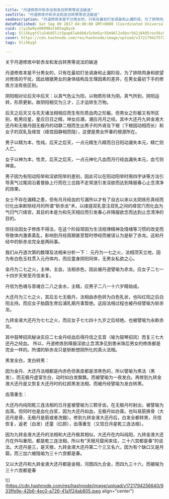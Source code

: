 ```yaml
---
title: "丹道修炼中斩赤龙和发白转黑等说法破迷"
seoTitle: "丹道修炼中斩赤龙和发白转黑等说法破迷"
seoDescription: "丹道修炼本是不分男女的，只有在最初打坐调身和止漏阶段，为了排除肉身和欲望对修炼的干扰，因此根据男女的身体结构及生理因素的差异，在男女最初下手的修炼方法有些区别。"
datePublished: Sat Sep 09 2017 04:00:00 GMT+0000 (Coordinated Universal Time)
cuid: clyzbw9yo00090alb65ag8yuk
slug: 5li56ygt5lu54k85lit5pap6lwk6b6z5zkm5yr55m96l2s6bur562j6k05rov56c06l3
cover: https://cdn.hashnode.com/res/hashnode/image/upload/v1721794275729/4507c36f-a474-4f4d-a4a4-098b5a312515.jpeg
tags: 5li56ygt

---
```


关于丹道修炼中斩赤龙和发白转黑等说法的破迷

丹道修炼本是不分男女的，只有在最初打坐调身和止漏阶段，为了排除肉身和欲望对修炼的干扰，因此根据男女的身体结构及生理因素的差异，在男女最初下手的修炼方法有些区别。

阴阳相对论后天中后天：以真气色尘为阳，以物质形体为阴。真气所到，阴阳运转，形质更新。故阴阳相交为三才，三才运转生万物。

后天之后天又与先天诸法相相应而生有形质血肉之形躯。但男女之形躯又有所区别，乾男应星，星应日日之精，坤女应潮，潮应月月之经。其中大还丹九转金液大还丹和无极丹因无极丹的动静二相而生出男子的外肾及下根（下根因动相而长）和女子的双乳及绛宫（绛宫因静相而隐），这便是男女怀春的根源所在。

男子以精为本，性纯，后天之后天，一点元精生凡精而日日阳动漏失本元，精亡则人亡。

女子以神为本，性灵，后天之后天，一点元神化凡血而月行经血漏失本元，血亏则神哀。

男子因为有阳动阳举和淫欲阳举的差别，因此可以在阳动阳举时用四字诀等方法引导真气过尾闾沿着督脉上行而在三岔路不走常道引发淫欲而达到降服春心止念清净的效果。

女士不存在漏精之患，但有月月经血的亏漏所以才有了自古以来以太阴炼形真经而衍化出来断除经月的所谓“斩赤龙”术，以揉搓双乳意注双乳之间的绛宫穴而化血为气归气穴绛宫，其目的本是为和先天相应而引发春心并降服欲念而达到止念清净的目的。

但往往因女子修炼不得法，在这个阶段常因为生活规律精神及情绪等习惯的改变而导致体内激素紊乱，影响到月经周期甚至暂时停经而被误认为是斩了赤龙。这和丹经中的斩赤龙完全是两码事。

我们从丹道次第的数理及法相来分析一下： 元丹为一七之火，法相顶天立地，因为有白色玉柱贯入元丹体内，而应童身阴阳同体，无男女私欲之心。

金丹为二七之火，主神，主血，法相赤色，因此被丹道譬喻为赤龙。应女子二七一十四岁天癸至月信来复。

丹信为色魂与音魂合二八之金水，主精，应男子二八一十六岁精始成。

大还丹为三七之火，其后五七无极丹，法相由赤色转为白色乳状，也叫红阳之后白阳主持。而应女子胎圆生育后浦乳期月事暂绝。这段法相过程也被丹经譬喻为斩赤龙。

九转金液大还丹为七七之火，而应女子七七四十九岁之后经绝。也被譬喻为永断赤龙。

其中鼓琴招凤秘诀实应二七金丹经血后得丹信之玄音（喻为鼓琴招凤）而复三七大还丹之经血。 所以，丹道修炼到降服淫欲止念清净见到黍米珠后男女的修炼都是完全一样的。所谓的斩赤龙只是斩断想阴所化的真火法相。

黑发全白，发白转黑：

因为金丹、大还丹法相都是内赤色但表皮都是漆黑色的，所以譬喻为黑法（黑发），而无极丹虚室生白，动时如白发飘飘。而被譬喻为一夜发白。再修到九转金液大还丹是又恢复大还丹时的红颜黑发法相，而被丹经譬喻为发白转黑。

齿落重生：

大还丹内纯阳乾三连法相的日月星被譬喻为三颗牙齿，在无极丹时射出，被譬喻为齿落。但同时也是血化白浆，因为大还丹如血，无极丹如白膏。也叫易筋换骨（大还丹是骨，无极丹是筋或者洗髓）。修到九转金液大还丹后，白发全都转黑，月信恢复，返老（白发）还童（红颜），齿落重生（又现日月星乾三连法相）。

因为九转金液大还丹的法相和大还丹极其相似，大还丹在内叫纯阳，九转金液大还丹在外叫重阳，都是乾三连法相，所以有“天根月窟闲来往，三十六宫都是春”的说法。大还丹是三，是天根，九转金液大还丹第二个三又名六，因为有个缺口又是月窟。而三加六被隐喻为三十六宫都是春。

又以大还丹和九转金液大还丹都是金相，河图四九合金，而四九三十六，而被喻为三十六宫都是春

![](https://cdn.hashnode.com/res/hashnode/image/upload/v1721794256640/933ffe9e-42b6-4ec0-a726-41a1f24ab805.jpeg align="center")